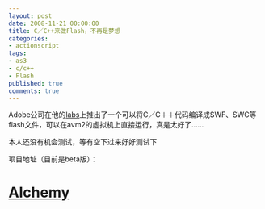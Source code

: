 ```yaml
---
layout: post
date: 2008-11-21 00:00:00
title: C／C++来做Flash，不再是梦想
categories:
- actionscript
tags:
- as3
- c/c++
- Flash
published: true
comments: true
---
```

<p>Adobe公司在他的<a href="http://labs.adobe.com" target="_blank">labs</a>上推出了一个可以将C／C＋＋代码编译成SWF、SWC等flash文件，可以在avm2的虚拟机上直接运行，真是太好了……</p>

<p>本人还没有机会测试，等有空下过来好好测试下</p>

<p>项目地址（目前是beta版）：
<h1><a href="http://labs.adobe.com/technologies/alchemy/" target="_blank">Alchemy</a></h1></p>
